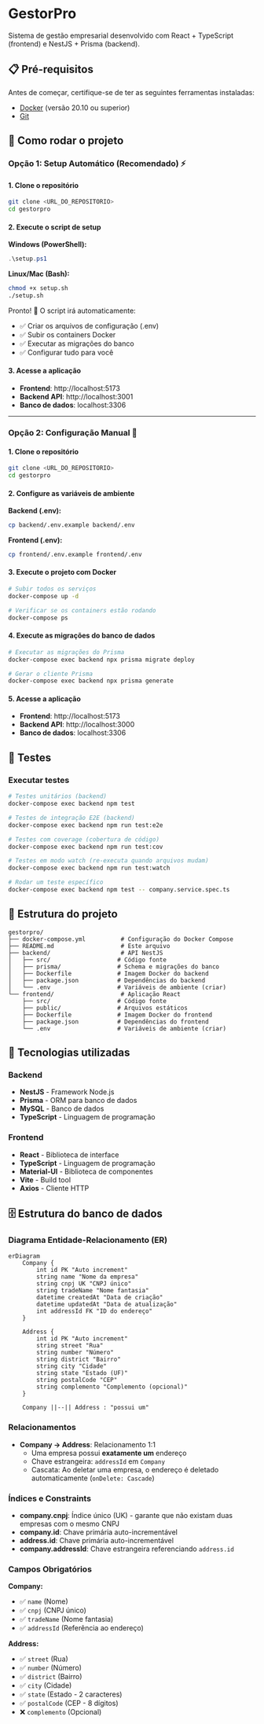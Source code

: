 # GestorPro

Sistema de gestão empresarial desenvolvido com React + TypeScript (frontend) e NestJS + Prisma (backend).

## 📋 Pré-requisitos

Antes de começar, certifique-se de ter as seguintes ferramentas instaladas:

- [Docker](https://www.docker.com/get-started) (versão 20.10 ou superior)
- [Git](https://git-scm.com/)

## 🚀 Como rodar o projeto

### Opção 1: Setup Automático (Recomendado) ⚡

#### 1. Clone o repositório
```bash
git clone <URL_DO_REPOSITORIO>
cd gestorpro
```

#### 2. Execute o script de setup

**Windows (PowerShell):**
```powershell
.\setup.ps1
```

**Linux/Mac (Bash):**
```bash
chmod +x setup.sh
./setup.sh
```

Pronto! 🎉 O script irá automaticamente:
- ✅ Criar os arquivos de configuração (.env)
- ✅ Subir os containers Docker
- ✅ Executar as migrações do banco
- ✅ Configurar tudo para você

#### 3. Acesse a aplicação
- **Frontend**: http://localhost:5173
- **Backend API**: http://localhost:3001
- **Banco de dados**: localhost:3306

---

### Opção 2: Configuração Manual 🔧

#### 1. Clone o repositório
```bash
git clone <URL_DO_REPOSITORIO>
cd gestorpro
```

#### 2. Configure as variáveis de ambiente

**Backend (.env):**
```bash
cp backend/.env.example backend/.env
```

**Frontend (.env):**
```bash
cp frontend/.env.example frontend/.env
```

#### 3. Execute o projeto com Docker

```bash
# Subir todos os serviços
docker-compose up -d

# Verificar se os containers estão rodando
docker-compose ps
```

#### 4. Execute as migrações do banco de dados

```bash
# Executar as migrações do Prisma
docker-compose exec backend npx prisma migrate deploy

# Gerar o cliente Prisma
docker-compose exec backend npx prisma generate
```

#### 5. Acesse a aplicação

- **Frontend**: http://localhost:5173
- **Backend API**: http://localhost:3000
- **Banco de dados**: localhost:3306

## 🧪 Testes

### Executar testes
```bash
# Testes unitários (backend)
docker-compose exec backend npm test

# Testes de integração E2E (backend)
docker-compose exec backend npm run test:e2e

# Testes com coverage (cobertura de código)
docker-compose exec backend npm run test:cov

# Testes em modo watch (re-executa quando arquivos mudam)
docker-compose exec backend npm run test:watch

# Rodar um teste específico
docker-compose exec backend npm test -- company.service.spec.ts
```

## 📁 Estrutura do projeto

```
gestorpro/
├── docker-compose.yml          # Configuração do Docker Compose
├── README.md                   # Este arquivo
├── backend/                    # API NestJS
│   ├── src/                   # Código fonte
│   ├── prisma/                # Schema e migrações do banco
│   ├── Dockerfile             # Imagem Docker do backend
│   ├── package.json           # Dependências do backend
│   └── .env                   # Variáveis de ambiente (criar)
└── frontend/                   # Aplicação React
    ├── src/                   # Código fonte
    ├── public/                # Arquivos estáticos
    ├── Dockerfile             # Imagem Docker do frontend
    ├── package.json           # Dependências do frontend
    └── .env                   # Variáveis de ambiente (criar)
```

## 🔧 Tecnologias utilizadas

### Backend
- **NestJS** - Framework Node.js
- **Prisma** - ORM para banco de dados
- **MySQL** - Banco de dados
- **TypeScript** - Linguagem de programação

### Frontend
- **React** - Biblioteca de interface
- **TypeScript** - Linguagem de programação
- **Material-UI** - Biblioteca de componentes
- **Vite** - Build tool
- **Axios** - Cliente HTTP

## 🗄️ Estrutura do banco de dados

### Diagrama Entidade-Relacionamento (ER)

```mermaid
erDiagram
    Company {
        int id PK "Auto increment"
        string name "Nome da empresa"
        string cnpj UK "CNPJ único"
        string tradeName "Nome fantasia"
        datetime createdAt "Data de criação"
        datetime updatedAt "Data de atualização"
        int addressId FK "ID do endereço"
    }
    
    Address {
        int id PK "Auto increment"
        string street "Rua"
        string number "Número"
        string district "Bairro"
        string city "Cidade"
        string state "Estado (UF)"
        string postalCode "CEP"
        string complemento "Complemento (opcional)"
    }
    
    Company ||--|| Address : "possui um"
```

### Relacionamentos

- **Company → Address**: Relacionamento 1:1
  - Uma empresa possui **exatamente um** endereço
  - Chave estrangeira: `addressId` em `Company`
  - Cascata: Ao deletar uma empresa, o endereço é deletado automaticamente (`onDelete: Cascade`)

### Índices e Constraints

- **company.cnpj**: Índice único (UK) - garante que não existam duas empresas com o mesmo CNPJ
- **company.id**: Chave primária auto-incrementável
- **address.id**: Chave primária auto-incrementável
- **company.addressId**: Chave estrangeira referenciando `address.id`

### Campos Obrigatórios

**Company:**
- ✅ `name` (Nome)
- ✅ `cnpj` (CNPJ único)
- ✅ `tradeName` (Nome fantasia)
- ✅ `addressId` (Referência ao endereço)

**Address:**
- ✅ `street` (Rua)
- ✅ `number` (Número)
- ✅ `district` (Bairro)
- ✅ `city` (Cidade)
- ✅ `state` (Estado - 2 caracteres)
- ✅ `postalCode` (CEP - 8 dígitos)
- ❌ `complemento` (Opcional)

